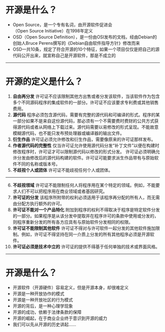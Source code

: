 # 开源是什么？

* Open Source，是一个专有名词，由开源软件促进会（Open Source Initiative）在1998年定义
* OSD（Open Source Definition），是一份由OSI发布的文档，经由Debian的创始人Bruce Perens撰写的《Debian自由软件指导方针》修改而来
* OSD一共10条，规定了符合开源的10个特征，如果一个项目仅仅是把自己的源代码公开出来，就宣称自己是开源软件，那是不成立的

---

# 开源的定义是什么？

1. **自由再分发** 许可证不应该限制其他方出售或者分发该软件，当该软件作为包含多个不同源码程序的集成软件的一部分。许可证不应该要求专利费或其他销售费用。
2. **源代码** 程序必须包含源代码，需要有完整的源代码和可编译的形式。程序的某一部分如果不是来自这份源代码，那必须有一个不需要费时费财的公共方式获得源代码或者从网络上下载过来。源代码需要以易修改的形式呈现。不能故意模糊源代码，也不能只发布预处理器或编译器的输出文件。
3. **衍生作品** 许可证必须允许修改和衍生作品，需要像原来的许可证那样发布。
4. **作者源代码的完整性** 仅当许可证允许使用源代码分发“补丁文件”以便在构建时修改程序时，许可证才可以限制源代码以修改的形式分发。 许可证必须明确允许分发由修改后的源代码构建的软件。许可证可能要求派生作品带有与原始软件不同的名称或版本号。
5. **不歧视个人或团体** 许可证不能歧视任何个人或团体。

---

6. **不歧视领域** 许可证不能限制任何人将程序用在某个特定的领域。例如，不能要求人们不可以把程序用在商业领域或者基因研究。
7. **许可证的分发** 该程序所附带的权利必须适用于该程序再分配的所有人，而无需由分配方执行额外的许可。
8. **许可证不能对一个产品特化** 附加到程序的权利不得取决于程序是特定软件分发的一部分。如果程序是从该分发中提取并在程序许可的条款中使用或分发的，则程序重新分发的所有各方应具有与原始软件分发相同的权限。
9. **许可证不能限制其他软件** 许可证不得对与许可软件一起分发的其他软件施加限制。例如，许可证不得坚持在同一介质上分发的所有其他程序必须是开源软件。
10. **许可证必须是技术中立的** 许可证的提供不得基于任何单独的技术或界面风格。

---

# 开源是什么？

* 开源软件（开源硬件）容易定义，但是开源本身，却很难定义
* 开源是一种开放协作的模式
* 开源是一种开放社区的行为模式
* 开源的背后，是一种心理学现象
* 开源的成功，依赖于法律条款的保障
* 开源的崛起，在于商业企业终于意识到开源的威力
* 我们可以先从开源的历史讲起……
